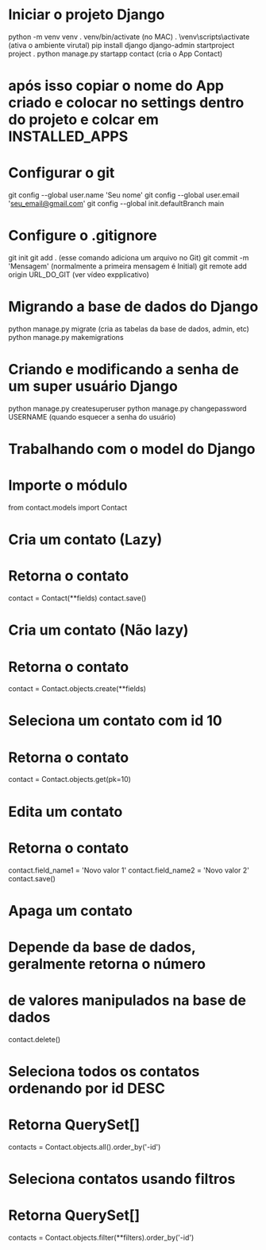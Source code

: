 # Iniciar o projeto Django

python -m venv venv
. venv/bin/activate (no MAC)
. \venv\scripts\activate (ativa o ambiente virutal)
pip install django
django-admin startproject project .
python manage.py startapp contact (cria o App Contact)
# após isso copiar o nome do App criado e colocar no settings dentro do projeto e colcar em INSTALLED_APPS

# Configurar o git
git config --global user.name 'Seu nome'
git config --global user.email 'seu_email@gmail.com'
git config --global init.defaultBranch main

# Configure o .gitignore
git init
git add . (esse comando adiciona um arquivo no Git)
git commit -m 'Mensagem' (normalmente a primeira mensagem é Initial)
git remote add origin URL_DO_GIT (ver vídeo expplicativo)

# Migrando a base de dados do Django
python manage.py migrate (cria as tabelas da base de dados, admin, etc)
python manage.py makemigrations


# Criando e modificando a senha de um super usuário Django
python manage.py createsuperuser
python manage.py changepassword USERNAME (quando esquecer a senha do usuário)

# Trabalhando com o model do Django

# Importe o módulo
from contact.models import Contact
# Cria um contato (Lazy)
# Retorna o contato
contact = Contact(**fields)
contact.save()
# Cria um contato (Não lazy)
# Retorna o contato
contact = Contact.objects.create(**fields)
# Seleciona um contato com id 10
# Retorna o contato
contact = Contact.objects.get(pk=10)
# Edita um contato
# Retorna o contato
contact.field_name1 = 'Novo valor 1'
contact.field_name2 = 'Novo valor 2'
contact.save()
# Apaga um contato
# Depende da base de dados, geralmente retorna o número
# de valores manipulados na base de dados
contact.delete()
# Seleciona todos os contatos ordenando por id DESC
# Retorna QuerySet[]
contacts = Contact.objects.all().order_by('-id')
# Seleciona contatos usando filtros
# Retorna QuerySet[]
contacts = Contact.objects.filter(**filters).order_by('-id')
